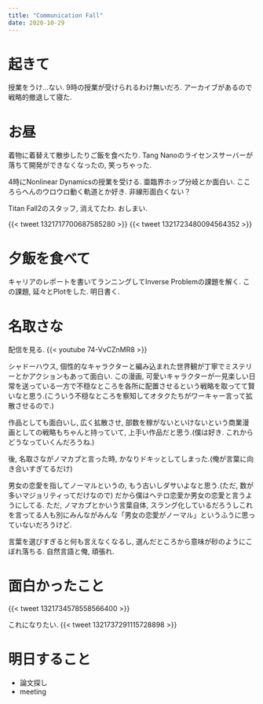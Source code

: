 ```yaml
---
title: "Communication Fall"
date: 2020-10-29
---
```


# 起きて
授業をうけ...ない. 9時の授業が受けられるわけ無いだろ. アーカイブがあるので戦略的撤退して寝た.

# お昼
着物に着替えて散歩したりご飯を食べたり. Tang Nanoのライセンスサーバーが落ちて開発ができなくなったの, 笑っちゃった.

4時にNonlinear Dynamicsの授業を受ける. 亜臨界ホップ分岐とか面白い. こころらへんのウロウロ動く軌道とか好き. 非線形面白くない？

Titan Fall2のスタッフ, 消えてたわ. おしまい.

{{< tweet 1321717700687585280 >}}
{{< tweet 1321723480094564352 >}}

# 夕飯を食べて
キャリアのレポートを書いてランニングしてInverse Problemの課題を解く. この課題, 延々とPlotをした. 明日書く.

# 名取さな
配信を見る.
{{< youtube 74-VvCZnMR8 >}}

シャドーハウス, 個性的なキャラクターと編み込まれた世界観が丁寧でミステリーとかアクションもあって面白い. 
この漫画, 可愛いキャラクターが一見楽しい日常を送っている一方で不穏なところを各所に配置させるという戦略を取ってて賢いなと思う.(こういう不穏なところを察知してオタクたちがワーキャー言って拡散させるので.)

作品としても面白いし, 広く拡散させ, 部数を稼がないといけないという商業漫画としての戦略もちゃんと持っていて, 上手い作品だと思う.(僕は好き. これからどうなっていくんだろうね.)

後, 名取さながノマカプと言った時, かなりドキッとしてしまった.(俺が言葉に向き合いすぎてるだけ)

男女の恋愛を指してノーマルというの, もう古いしダサいよなと思う.(ただ, 数が多いマジョリティってだけなので)
だから僕はヘテロ恋愛か男女の恋愛と言うようにしてる. ただ, ノマカプとかいう言葉自体, スラング化しているだろうしこれを言ってる人も別にみんながみんな「男女の恋愛がノーマル」というふうに思っていないだろうけど.

言葉を選びすぎると何も言えなくなるし, 選んだところから意味が砂のようにこぼれ落ちる. 自然言語と俺, 頑張れ.

# 面白かったこと
{{< tweet 1321734578558566400 >}}

これになりたい.
{{< tweet 1321737291115728898 >}}

# 明日すること
- 論文探し
- meeting